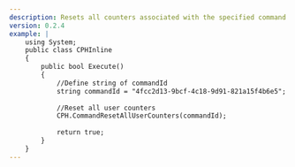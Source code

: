 ```yaml
---
description: Resets all counters associated with the specified command using its ID
version: 0.2.4
example: |
    using System;
    public class CPHInline
    {
        public bool Execute()
        {
            //Define string of commandId
            string commandId = "4fcc2d13-9bcf-4c18-9d91-821a15f4b6e5";
            
            //Reset all user counters
            CPH.CommandResetAllUserCounters(commandId);
            
            return true;
        }
    }
---
```

